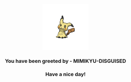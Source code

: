<p align="center">
            <img src="https://raw.githubusercontent.com/PokeAPI/sprites/master/sprites/pokemon/778.png" width="150" height="150">
          </p>
          <h3 align="center">You have been greeted by - <b>MIMIKYU-DISGUISED</b></h3>
          <h3 align="center">Have a nice day!</h3>
